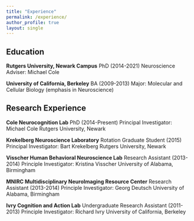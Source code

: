 ```yaml
---
title: "Experience"
permalink: /experience/
author_profile: true
layout: single
---
```


## Education
**Rutgers University, Newark Campus**
PhD (2014-2021)
Neuroscience
Adviser: Michael Cole

**University of California, Berkeley**
BA (2009-2013)
Major: Molecular and Cellular Biology (emphasis in Neuroscience)


## Research Experience
**Cole Neurocognition Lab**
PhD (2014-Present)
Principal Investigator: Michael Cole
Rutgers University, Newark

**Krekelberg Neuroscience Laboratory**
Rotation Graduate Student (2015)
Principal Investigator: Bart Krekelberg
Rutgers University, Newark

**Visscher Human Behavioral Neuroscience Lab**
Research Assistant (2013-2014)
Principle Investigator: Kristina Visscher
University of Alabama, Birmingham

**MNIRC Multidisciplinary NeuroImaging Resource Center**
Research Assistant (2013-2014)
Principle Investigator: Georg Deutsch
University of Alabama, Birmingham

**Ivry Cognition and Action Lab**
Undergraduate Research Assistant (2011-2013)
Principle Investigator: Richard Ivry
University of California, Berkeley
